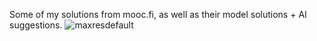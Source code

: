 Some of my solutions from mooc.fi, as well as their model solutions + AI suggestions.
![maxresdefault](https://user-images.githubusercontent.com/77054484/222982405-a6782cb7-ef27-4dbe-b124-5949d5281fe1.jpg)
